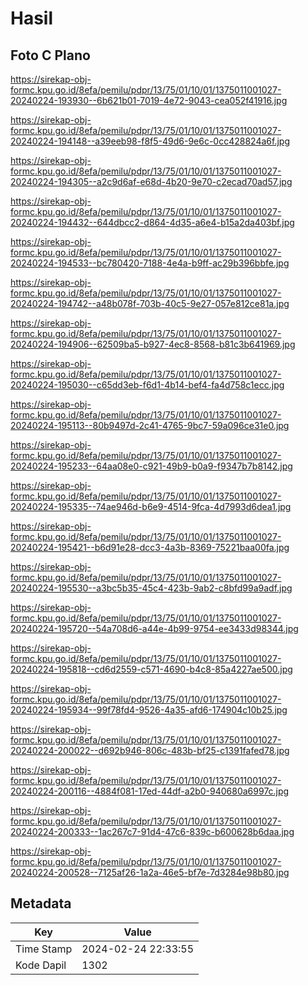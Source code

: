 # Hasil

## Foto C Plano

https://sirekap-obj-formc.kpu.go.id/8efa/pemilu/pdpr/13/75/01/10/01/1375011001027-20240224-193930--6b621b01-7019-4e72-9043-cea052f41916.jpg

https://sirekap-obj-formc.kpu.go.id/8efa/pemilu/pdpr/13/75/01/10/01/1375011001027-20240224-194148--a39eeb98-f8f5-49d6-9e6c-0cc428824a6f.jpg

https://sirekap-obj-formc.kpu.go.id/8efa/pemilu/pdpr/13/75/01/10/01/1375011001027-20240224-194305--a2c9d6af-e68d-4b20-9e70-c2ecad70ad57.jpg

https://sirekap-obj-formc.kpu.go.id/8efa/pemilu/pdpr/13/75/01/10/01/1375011001027-20240224-194432--644dbcc2-d864-4d35-a6e4-b15a2da403bf.jpg

https://sirekap-obj-formc.kpu.go.id/8efa/pemilu/pdpr/13/75/01/10/01/1375011001027-20240224-194533--bc780420-7188-4e4a-b9ff-ac29b396bbfe.jpg

https://sirekap-obj-formc.kpu.go.id/8efa/pemilu/pdpr/13/75/01/10/01/1375011001027-20240224-194742--a48b078f-703b-40c5-9e27-057e812ce81a.jpg

https://sirekap-obj-formc.kpu.go.id/8efa/pemilu/pdpr/13/75/01/10/01/1375011001027-20240224-194906--62509ba5-b927-4ec8-8568-b81c3b641969.jpg

https://sirekap-obj-formc.kpu.go.id/8efa/pemilu/pdpr/13/75/01/10/01/1375011001027-20240224-195030--c65dd3eb-f6d1-4b14-bef4-fa4d758c1ecc.jpg

https://sirekap-obj-formc.kpu.go.id/8efa/pemilu/pdpr/13/75/01/10/01/1375011001027-20240224-195113--80b9497d-2c41-4765-9bc7-59a096ce31e0.jpg

https://sirekap-obj-formc.kpu.go.id/8efa/pemilu/pdpr/13/75/01/10/01/1375011001027-20240224-195233--64aa08e0-c921-49b9-b0a9-f9347b7b8142.jpg

https://sirekap-obj-formc.kpu.go.id/8efa/pemilu/pdpr/13/75/01/10/01/1375011001027-20240224-195335--74ae946d-b6e9-4514-9fca-4d7993d6dea1.jpg

https://sirekap-obj-formc.kpu.go.id/8efa/pemilu/pdpr/13/75/01/10/01/1375011001027-20240224-195421--b6d91e28-dcc3-4a3b-8369-75221baa00fa.jpg

https://sirekap-obj-formc.kpu.go.id/8efa/pemilu/pdpr/13/75/01/10/01/1375011001027-20240224-195530--a3bc5b35-45c4-423b-9ab2-c8bfd99a9adf.jpg

https://sirekap-obj-formc.kpu.go.id/8efa/pemilu/pdpr/13/75/01/10/01/1375011001027-20240224-195720--54a708d6-a44e-4b99-9754-ee3433d98344.jpg

https://sirekap-obj-formc.kpu.go.id/8efa/pemilu/pdpr/13/75/01/10/01/1375011001027-20240224-195818--cd6d2559-c571-4690-b4c8-85a4227ae500.jpg

https://sirekap-obj-formc.kpu.go.id/8efa/pemilu/pdpr/13/75/01/10/01/1375011001027-20240224-195934--99f78fd4-9526-4a35-afd6-174904c10b25.jpg

https://sirekap-obj-formc.kpu.go.id/8efa/pemilu/pdpr/13/75/01/10/01/1375011001027-20240224-200022--d692b946-806c-483b-bf25-c1391fafed78.jpg

https://sirekap-obj-formc.kpu.go.id/8efa/pemilu/pdpr/13/75/01/10/01/1375011001027-20240224-200116--4884f081-17ed-44df-a2b0-940680a6997c.jpg

https://sirekap-obj-formc.kpu.go.id/8efa/pemilu/pdpr/13/75/01/10/01/1375011001027-20240224-200333--1ac267c7-91d4-47c6-839c-b600628b6daa.jpg

https://sirekap-obj-formc.kpu.go.id/8efa/pemilu/pdpr/13/75/01/10/01/1375011001027-20240224-200528--7125af26-1a2a-46e5-bf7e-7d3284e98b80.jpg


## Metadata

| Key        | Value               |
| ---------- | ------------------- |
| Time Stamp | 2024-02-24 22:33:55 |
| Kode Dapil | 1302                |



